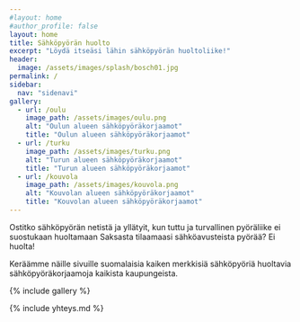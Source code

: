 ```yaml
---
#layout: home
#author_profile: false
layout: home
title: Sähköpyörän huolto
excerpt: "Löydä itseäsi lähin sähköpyörän huoltoliike!"
header:
  image: /assets/images/splash/bosch01.jpg
permalink: /
sidebar:
  nav: "sidenavi"
gallery:
  - url: /oulu
    image_path: /assets/images/oulu.png
    alt: "Oulun alueen sähköpyöräkorjaamot"
    title: "Oulun alueen sähköpyöräkorjaamot"
  - url: /turku
    image_path: /assets/images/turku.png
    alt: "Turun alueen sähköpyöräkorjaamot"
    title: "Turun alueen sähköpyöräkorjaamot"
  - url: /kouvola
    image_path: /assets/images/kouvola.png
    alt: "Kouvolan alueen sähköpyöräkorjaamot"
    title: "Kouvolan alueen sähköpyöräkorjaamot"
---
```


Ostitko sähköpyörän netistä ja yllätyit, kun tuttu ja turvallinen pyöräliike ei suostukaan huoltamaan Saksasta tilaamaasi sähköavusteista pyörää? Ei huolta!

Keräämme näille sivuille suomalaisia kaiken merkkisiä sähköpyöriä huoltavia sähköpyöräkorjaamoja kaikista kaupungeista.

{% include gallery %}

{% include yhteys.md %}
